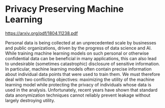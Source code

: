 # Privacy Preserving Machine Learning

https://arxiv.org/pdf/1804.11238.pdf

Personal data is being collected at an unprecedented scale by businesses and public organizations, driven by the progress of data science and AI. While training machine learning models on such personal or otherwise confidential data can be beneficial in many applications, this can also lead to undesirable (sometimes catastrophic) disclosure of sensitive information. In particular, machine learning models often contain precise information about individual data points that were used to train them. We must therefore deal with two conflicting objectives: maximizing the utility of the machine learning model while protecting the privacy of individuals whose data is used in the analysis. Unfortunately, recent years have shown that standard data anonymization techniques cannot reliably prevent leakage without largely destroying utility.